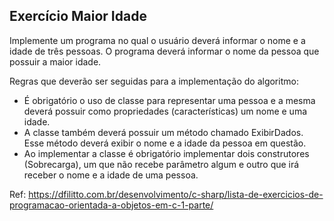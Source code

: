 ## Exercício Maior Idade

Implemente um programa no qual o usuário deverá informar o nome e a idade de três pessoas. O programa deverá informar o nome da pessoa que possuir a maior idade.

Regras que deverão ser seguidas para a implementação do algoritmo:

- É obrigatório o uso de classe para representar uma pessoa e a mesma deverá possuir como propriedades (características) um nome e uma idade.
- A classe também deverá possuir um método chamado ExibirDados. Esse método deverá exibir o nome e a idade da pessoa em questão.
- Ao implementar a classe é obrigatório implementar dois construtores (Sobrecarga), um que não recebe parâmetro algum e outro que irá receber o nome e a idade de uma pessoa.

Ref: <https://dfilitto.com.br/desenvolvimento/c-sharp/lista-de-exercicios-de-programacao-orientada-a-objetos-em-c-1-parte/>
